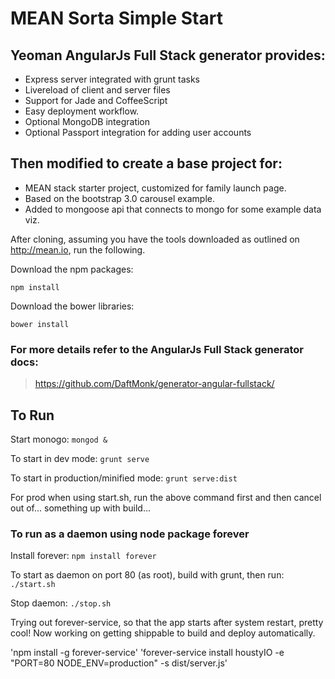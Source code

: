 # MEAN Sorta Simple Start

## Yeoman AngularJs Full Stack generator provides:

 * Express server integrated with grunt tasks
 * Livereload of client and server files
 * Support for Jade and CoffeeScript
 * Easy deployment workflow.
 * Optional MongoDB integration
 * Optional Passport integration for adding user accounts

## Then modified to create a base project for:

 * MEAN stack starter project, customized for family launch page.
 * Based on the bootstrap 3.0 carousel example.
 * Added to mongoose api that connects to mongo for some example data viz.

After cloning, assuming you have the tools downloaded as outlined on http://mean.io, run the following.

Download the npm packages:
```
npm install
```

Download the bower libraries:
```
bower install
```

### For more details refer to the AngularJs Full Stack generator docs:

> https://github.com/DaftMonk/generator-angular-fullstack/

## To Run

Start monogo: `mongod &`

To start in dev mode: `grunt serve`

To start in production/minified mode: `grunt serve:dist`

For prod when using start.sh, run the above command first and then cancel out of... something up with build...

### To run as a daemon using node package forever

Install forever: `npm install forever`

To start as daemon on port 80 (as root), build with grunt, then run: `./start.sh`

Stop daemon: `./stop.sh`

Trying out forever-service, so that the app starts after system restart, pretty cool!
Now working on getting shippable to build and deploy automatically.

'npm install -g forever-service'
'forever-service install houstyIO -e "PORT=80 NODE_ENV=production" -s dist/server.js'
